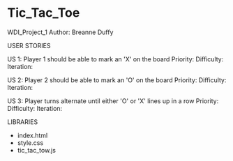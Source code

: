 # Tic_Tac_Toe
WDI_Project_1
Author: Breanne Duffy

USER STORIES

US 1: Player 1 should be able to mark an 'X' on the board
  Priority:
  Difficulty:
  Iteration:

US 2: Player 2 should be able to mark an 'O' on the board
  Priority:
  Difficulty:
  Iteration:

US 3: Player turns alternate until either 'O' or 'X' lines up in a row
  Priority:
  Difficulty:
  Iteration:

LIBRARIES

* index.html
* style.css
* tic_tac_tow.js

